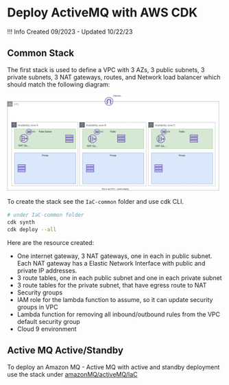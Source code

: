 # Deploy ActiveMQ with AWS CDK

!!! Info
    Created 09/2023 - Updated 10/22/23

## Common Stack

The first stack is used to define a VPC with 3 AZs, 3 public subnets, 3 private subnets, 3 NAT gateways, routes, and Network load balancer which should match the following diagram:

![](./diagrams/networking-stack.drawio.svg)

To create the stack see the `IaC-common` folder and use cdk CLI.

```sh
# under IaC-common folder
cdk synth
cdk deploy --all
```

Here are the resource created:

* One internet gateway, 3 NAT gateways, one in each in public subnet. Each NAT gateway has a Elastic Network Interface with public and private IP addresses.
* 3 route tables, one in each public subnet and one in each private subnet
* 3 route tables for the private subnet, that have egress route to NAT
* Security groups
* IAM role for the lambda function to assume, so it can update security groups in VPC
* Lambda function for removing all inbound/outbound rules from the VPC default security group
* Cloud 9 environment

## Active MQ Active/Standby

To deploy an Amazon MQ - Active MQ with active and standby deployment use the stack under [amazonMQ/activeMQ/IaC]()